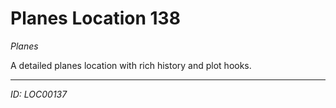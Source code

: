 # Planes Location 138

*Planes*

A detailed planes location with rich history and plot hooks.

---
*ID: LOC00137*